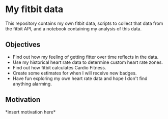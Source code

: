# My fitbit data
This repository contains my own fitbit data, scripts to collect that data from the fitbit API, and a notebook containing my analysis of this data.

## Objectives
* Find out how my feeling of getting fitter over time reflects in the data.
* Use my historical heart rate data to determine custom heart rate zones.
* Find out how fitbit calculates Cardio Fitness.
* Create some estimates for when I will receive new badges.
* Have fun exploring my own heart rate data and hope I don't find anything alarming.

## Motivation
\*insert motivation here\*